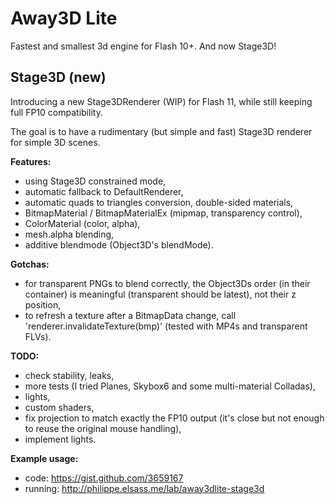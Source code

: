 Away3D Lite
=============

Fastest and smallest 3d engine for Flash 10+. And now Stage3D!


Stage3D (new)
-----
Introducing a new Stage3DRenderer (WIP) for Flash 11, while still keeping full FP10 compatibility.

The goal is to have a rudimentary (but simple and fast) Stage3D renderer for simple 3D scenes.

**Features:**
 - using Stage3D constrained mode, 
 - automatic fallback to DefaultRenderer,
 - automatic quads to triangles conversion, double-sided materials,
 - BitmapMaterial / BitmapMaterialEx (mipmap, transparency control),
 - ColorMaterial (color, alpha),
 - mesh.alpha blending,
 - additive blendmode (Object3D's blendMode).

**Gotchas:**
 - for transparent PNGs to blend correctly, the Object3Ds order (in their container) is meaningful (transparent should be latest), not their z position,
 - to refresh a texture after a BitmapData change, call 'renderer.invalidateTexture(bmp)' (tested with MP4s and transparent FLVs).

**TODO:**
 - check stability, leaks,
 - more tests (I tried Planes, Skybox6 and some multi-material Colladas),
 - lights,
 - custom shaders,
 - fix projection to match exactly the FP10 output (it's close but not enough to reuse the original mouse handling),
 - implement lights.

**Example usage:** 
 - code: https://gist.github.com/3659167
 - running: http://philippe.elsass.me/lab/away3dlite-stage3d